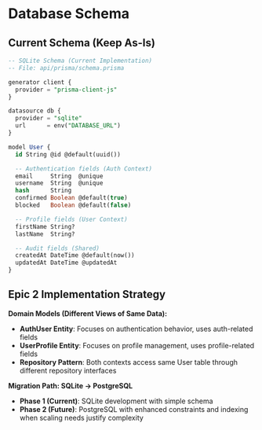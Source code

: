 # Database Schema

## Current Schema (Keep As-Is)

```sql
-- SQLite Schema (Current Implementation)
-- File: api/prisma/schema.prisma

generator client {
  provider = "prisma-client-js"
}

datasource db {
  provider = "sqlite"
  url      = env("DATABASE_URL")
}

model User {
  id String @id @default(uuid())

  -- Authentication fields (Auth Context)
  email     String  @unique
  username  String  @unique
  hash      String
  confirmed Boolean @default(true)
  blocked   Boolean @default(false)

  -- Profile fields (User Context)
  firstName String?
  lastName  String?

  -- Audit fields (Shared)
  createdAt DateTime @default(now())
  updatedAt DateTime @updatedAt
}
```

## Epic 2 Implementation Strategy

**Domain Models (Different Views of Same Data):**

- **AuthUser Entity**: Focuses on authentication behavior, uses auth-related fields
- **UserProfile Entity**: Focuses on profile management, uses profile-related fields
- **Repository Pattern**: Both contexts access same User table through different repository
  interfaces

**Migration Path: SQLite → PostgreSQL**

- **Phase 1 (Current)**: SQLite development with simple schema
- **Phase 2 (Future)**: PostgreSQL with enhanced constraints and indexing when scaling needs justify
  complexity
